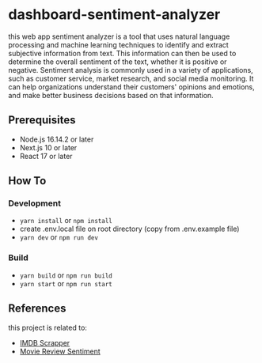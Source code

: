 # dashboard-sentiment-analyzer
this web app sentiment analyzer is a tool that uses natural language processing and machine learning techniques to identify and extract subjective information from text. This information can then be used to determine the overall sentiment of the text, whether it is positive or negative. Sentiment analysis is commonly used in a variety of applications, such as customer service, market research, and social media monitoring. It can help organizations understand their customers' opinions and emotions, and make better business decisions based on that information.

## Prerequisites
- Node.js 16.14.2 or later
- Next.js 10 or later
- React 17 or later

## How To
### Development
- ```yarn install``` or ```npm install```
- create .env.local file on root directory (copy from .env.example file)
- ```yarn dev``` or ```npm run dev```

### Build
- ```yarn build``` or ```npm run build```
- ```yarn start``` or ```npm run start```

## References
this project is related to:
- [IMDB Scrapper](https://github.com/haidarrifki/imdb-scrapper)
- [Movie Review Sentiment](https://github.com/haidarrifki/movie-review-sentiment)